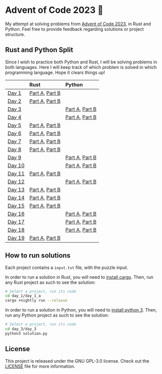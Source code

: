 # Advent of Code 2023 🎄

My attempt at solving problems from [Advent of Code 2023](https://adventofcode.com/), in Rust and Python. Feel free to provide feedback regarding solutions or project structure.

## Rust and Python Split

Since I wish to practice both Python and Rust, I will be solving problems in both languages.
Here I will keep track of which problem is solved in which programming language. Hope it clears things up!

|                                               | Rust                                                                            | Python                                                                           |
|:----------------------------------------------|:--------------------------------------------------------------------------------|:---------------------------------------------------------------------------------|
| [Day 1](https://adventofcode.com/2023/day/1)  | [Part A](./day_1/day_1_a/src/main.rs), [Part B](./day_1/day_1_b/src/main.rs)    |                                                                                  |
| [Day 2](https://adventofcode.com/2023/day/2)  | [Part A](./day_2/day_2_a/src/main.rs), [Part B](./day_2/day_2_b/src/main.rs)    |                                                                                  |
| [Day 3](https://adventofcode.com/2023/day/3)  |                                                                                 | [Part A](./day_3/day_3_a/solution.py), [Part B](./day_3/day_3_b/solution.py)     |
| [Day 4](https://adventofcode.com/2023/day/4)  |                                                                                 | [Part A](./day_4/day_4_a/solution.py), [Part B](./day_4/day_4_b/solution.py)     |
| [Day 5](https://adventofcode.com/2023/day/5)  | [Part A](./day_5/day_5_a/src/main.rs), [Part B](./day_5/day_5_b/src/main.rs)    |                                                                                  |
| [Day 6](https://adventofcode.com/2023/day/6)  | [Part A](./day_6/day_6_a/src/main.rs), [Part B](./day_6/day_6_b/src/main.rs)    |                                                                                  |
| [Day 7](https://adventofcode.com/2023/day/7)  | [Part A](./day_7/day_7_a/src/main.rs), [Part B](./day_7/day_7_b/src/main.rs)    |                                                                                  |
| [Day 8](https://adventofcode.com/2023/day/8)  | [Part A](./day_8/day_8_a/src/main.rs), [Part B](./day_8/day_8_b/src/main.rs)    |                                                                                  |
| [Day 9](https://adventofcode.com/2023/day/9)  |                                                                                 | [Part A](./day_9/day_9_a/solution.py), [Part B](./day_9/day_9_b/solution.py)     |
| [Day 10](https://adventofcode.com/2023/day/10)|                                                                                 | [Part A](./day_10/day_10_a/solution.py), [Part B](./day_10/day_10_b/solution.py) |
| [Day 11](https://adventofcode.com/2023/day/11)| [Part A](./day_11/day_11_a/src/main.rs), [Part B](./day_11/day_11_b/src/main.rs)|                                                                                  |
| [Day 12](https://adventofcode.com/2023/day/12)|                                                                                 | [Part A](./day_12/day_12_a/solution.py), [Part B](./day_12/day_12_b/solution.py) |
| [Day 13](https://adventofcode.com/2023/day/13)| [Part A](./day_13/day_13_a/src/main.rs), [Part B](./day_13/day_13_b/src/main.rs)|                                                                                  |
| [Day 14](https://adventofcode.com/2023/day/14)| [Part A](./day_14/day_14_a/src/main.rs), [Part B](./day_14/day_14_b/src/main.rs)|                                                                                  |
| [Day 15](https://adventofcode.com/2023/day/15)| [Part A](./day_15/day_15_a/src/main.rs), [Part B](./day_15/day_15_b/src/main.rs)|                                                                                  |
| [Day 16](https://adventofcode.com/2023/day/16)|                                                                                 | [Part A](./day_16/day_16_a/solution.py), [Part B](./day_16/day_16_b/solution.py) |
| [Day 17](https://adventofcode.com/2023/day/17)|                                                                                 | [Part A](./day_17/day_17_a/solution.py), [Part B](./day_17/day_17_b/solution.py) |
| [Day 18](https://adventofcode.com/2023/day/18)|                                                                                 | [Part A](./day_18/day_18_a/solution.py), [Part B](./day_18/day_18_b/solution.py) |
| [Day 19](https://adventofcode.com/2023/day/19)| [Part A](./day_19/day_19_a/src/main.rs), [Part B](./day_19/day_19_b/src/main.rs)|                                                                                  |
## How to run solutions

Each project contains a `input.txt` file, with the puzzle input. 

In order to run a solution in Rust, you will need to [install cargo](https://doc.rust-lang.org/cargo/getting-started/installation.html). Then, run any Rust project as such to see the solution:

```bash
# Select a project, run its code
cd day_1/day_1_a
cargo +nightly run --release
```

In order to run a solution in Python, you will need to [install python 3](https://www.python.org/downloads/). Then, run any Python project as such to see the solution:

```bash
# Select a project, run its code
cd day_3/day_3
python3 solution.py
```

## License

This project is released under the GNU GPL-3.0 license.
Check out the [LICENSE](LICENSE) file for more information.

